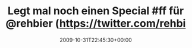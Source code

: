 ---
retweeted: false
source: <a href="http://twitter.com" rel="nofollow">Twitter Web Client</a>
entities:
  hashtags:
  - text: ff
    indices:
    - '28'
    - '31'
  symbols: []
  user_mentions:
  - name: Reh Bier
    screen_name: RehBier
    indices:
    - '36'
    - '44'
    id_str: '3240344560'
    id: '3240344560'
  - name: Saeed
    screen_name: mrbigbob
    indices:
    - '46'
    - '55'
    id_str: '1593643520'
    id: '1593643520'
  - name: Who is this tho
    screen_name: tho_who
    indices:
    - '60'
    - '68'
    id_str: '2358945812'
    id: '2358945812'
  urls: []
display_text_range:
- '0'
- '76'
favorite_count: '0'
id_str: '5324514884'
truncated: false
retweet_count: '0'
id: '5324514884'
created_at: Sat Oct 31 22:45:30 +0000 2009
favorited: false
full_text: 'Legt mal noch einen Special #ff für [@rehbier](https://twitter.com/rehbier),
  [@mrbigbob](https://twitter.com/mrbigbob) und [@tho_who](https://twitter.com/tho_who)
  ein...!'
lang: de
tags:
- ff
- pesos/twitter
date: '2009-10-31T22:45:30+00:00'
src: https://twitter.com/bascht/status/5324514884
original_url: https://twitter.com/bascht/status/5324514884
type: twitter_tweet
text: 'Legt mal noch einen Special #ff für [@rehbier](https://twitter.com/rehbier),
  [@mrbigbob](https://twitter.com/mrbigbob) und [@tho_who](https://twitter.com/tho_who)
  ein...!'
title: 'Legt mal noch einen Special #ff für @rehbier (https://twitter.com/rehbi'

---